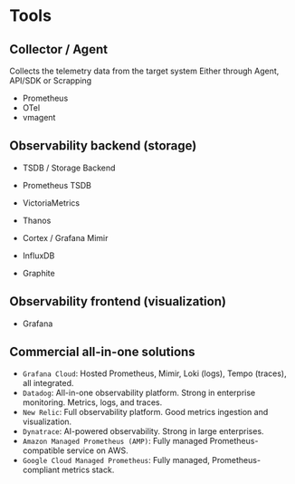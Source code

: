# Tools

## Collector / Agent

Collects the telemetry data from the target system
Either through Agent, API/SDK or Scrapping

- Prometheus
- OTel
- vmagent

## Observability backend (storage)

- TSDB / Storage Backend

- Prometheus TSDB
- VictoriaMetrics
- Thanos
- Cortex / Grafana Mimir
- InfluxDB
- Graphite

## Observability frontend (visualization)

- Grafana

## Commercial all-in-one solutions

- `Grafana Cloud`: Hosted Prometheus, Mimir, Loki (logs), Tempo (traces), all integrated.
- `Datadog`: All-in-one observability platform. Strong in enterprise monitoring. Metrics, logs, and traces.
- `New Relic`: Full observability platform. Good metrics ingestion and visualization.
- `Dynatrace`: AI-powered observability. Strong in large enterprises.
- `Amazon Managed Prometheus (AMP)`: Fully managed Prometheus-compatible service on AWS.
- `Google Cloud Managed Prometheus`: Fully managed, Prometheus-compliant metrics stack.

